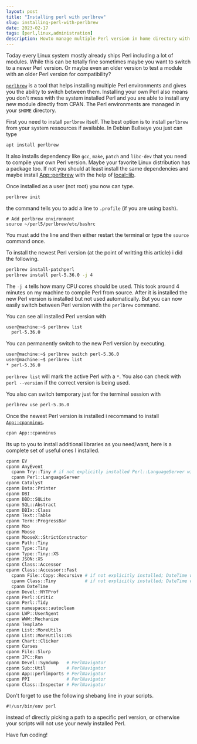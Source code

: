```yaml
---
layout: post
title: "Installing perl with perlbrew"
slug: installing-perl-with-perlbrew
date: 2023-02-17
tags: [perl,linux,administration]
description: Howto manage multiple Perl version in home directory with perlbrew.
---
```


Today every Linux system mostly already ships Perl including a lot of modules.
While this can be totally fine sometimes maybe you want to switch to a newer
Perl version. Or maybe even an older version to test a module
with an older Perl version for compatibility?

[`perlbrew`](https://metacpan.org/pod/App::perlbrew) is a tool that helps
installing multiple Perl environments and gives you the ability to switch between
them. Installing your own Perl also means you don't mess with the system
installed Perl and you are able to install any new module directly from CPAN.
The Perl environments are managed in your `$HOME` directory.

First you need to install `perlbrew` itself. The best option is to install
`perlbrew` from your system ressources if available. In Debian Bullseye you
just can type

```bash
apt install perlbrew
```

It also installs dependency like `gcc`, `make`, `patch` and `libc-dev` that
you need to compile your own Perl version. Maybe your favorite Linux distribution
has a package too. If not you should at least install the same dependencies
and maybe install [App::perlbrew](https://metacpan.org/pod/App::perlbrew) with
the help of [local::lib](https://metacpan.org/pod/local::lib).

Once installed as a user (not root) you now can type.

```bash
perlbrew init
```

the command tells you to add a line to `.profile` (if you are using bash).

```
# Add perlbrew environment
source ~/perl5/perlbrew/etc/bashrc
```

You must add the line and then either restart the terminal or type the `source`
command once.

To install the newest Perl version (at the point of writting this article) i did
the following.

```bash
perlbrew install-patchperl
perlbrew install perl-5.36.0 -j 4
```

The `-j 4` tells how many CPU cores should be used. This took around 4 minutes
on my machine to compile Perl from source. After it is installed the new Perl
version is installed but not used automatically. But
you can now easily switch between Perl version with the `perlbrew` command.

You can see all installed Perl version with

```bash
user@machine:~$ perlbrew list
  perl-5.36.0
```

You can permanently switch to the new Perl version by executing.

```bash
user@machine:~$ perlbrew switch perl-5.36.0
user@machine:~$ perlbrew list
* perl-5.36.0
```

`perlbrew list` will mark the active Perl with a `*`. You also can check with
`perl --version` if the correct version is being used.

You also can switch temporary just for the terminal session with

```bash
perlbrew use perl-5.36.0
```

Once the newest Perl version is installed i recommand to install
[`App::cpanminus`](https://metacpan.org/pod/App::cpanminus).

```bash
cpan App::cpanminus
```

Its up to you to install additional libraries as you need/want, here is a
complete set of useful ones I installed.

```bash
cpanm EV
cpanm AnyEvent
  cpanm Try::Tiny # if not explicitly installed Perl::LanguageServer will fail
  cpanm Perl::LanguageServer
cpanm Catalyst
cpanm Data::Printer
cpanm DBI
cpanm DBD::SQLite
cpanm SQL::Abstract
cpanm DBIx::Class
cpanm Text::Table
cpanm Term::ProgressBar
cpanm Moo
cpanm Moose
cpanm MooseX::StrictConstructor
cpanm Path::Tiny
cpanm Type::Tiny
cpanm Type::Tiny::XS
cpanm JSON::XS
cpanm Class::Accessor
cpanm Class::Accessor::Fast
  cpanm File::Copy::Recursive # if not explicitly installed; DateTime will fail
  cpanm Class::Tiny           # if not explicitly installed; DateTime will fail
  cpanm DateTime
cpanm Devel::NYTProf
cpanm Perl::Critic
cpanm Perl::Tidy
cpanm namespace::autoclean
cpanm LWP::UserAgent
cpanm WWW::Mechanize
cpanm Template
cpanm List::MoreUtils
cpanm List::MoreUtils::XS
cpanm Chart::Clicker
cpanm Curses
cpanm File::Slurp
cpanm IPC::Run
cpanm Devel::Symdump   # PerlNavigator
cpanm Sub::Util        # PerlNavigator
cpanm App::perlimports # PerlNavigator
cpanm PPI              # PerlNavigator
cpanm Class::Inspector # PerlNavigator
```

Don't forget to use the following shebang line in your scripts.

```
#!/usr/bin/env perl
```

instead of directly picking a path to a specific perl version, or otherwise
your scripts will not use your newly installed Perl.

Have fun coding!